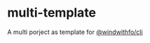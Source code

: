 # multi-template

A multi porject as template for [@windwithfo/cli](https://github.com/windwithfo/cli)

